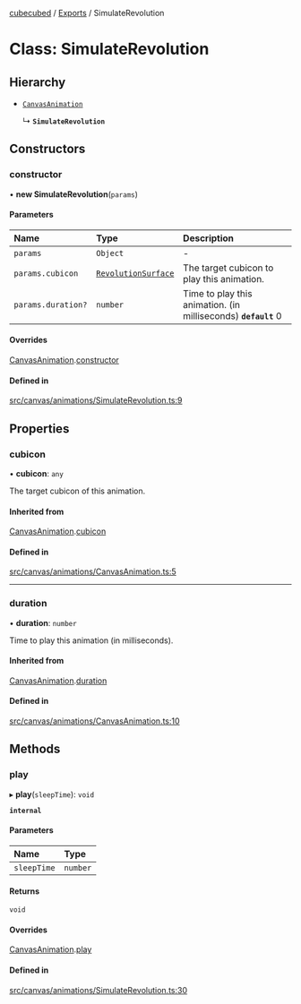 [cubecubed](/reference/README.md) / [Exports](/reference/modules.md) / SimulateRevolution

# Class: SimulateRevolution

## Hierarchy

- [`CanvasAnimation`](/reference/classes/CanvasAnimation.md)

  ↳ **`SimulateRevolution`**

## Constructors

### constructor

• **new SimulateRevolution**(`params`)

#### Parameters

| Name | Type | Description |
| :------ | :------ | :------ |
| `params` | `Object` | - |
| `params.cubicon` | [`RevolutionSurface`](/reference/classes/RevolutionSurface.md) | The target cubicon to play this animation. |
| `params.duration?` | `number` | Time to play this animation. (in milliseconds)  **`default`** 0 |

#### Overrides

[CanvasAnimation](/reference/classes/CanvasAnimation.md).[constructor](/reference/classes/CanvasAnimation.md#constructor)

#### Defined in

[src/canvas/animations/SimulateRevolution.ts:9](https://github.com/imaphatduc/cubecubed/blob/e48fd86/src/canvas/animations/SimulateRevolution.ts#L9)

## Properties

### cubicon

• **cubicon**: `any`

The target cubicon of this animation.

#### Inherited from

[CanvasAnimation](/reference/classes/CanvasAnimation.md).[cubicon](/reference/classes/CanvasAnimation.md#cubicon)

#### Defined in

[src/canvas/animations/CanvasAnimation.ts:5](https://github.com/imaphatduc/cubecubed/blob/e48fd86/src/canvas/animations/CanvasAnimation.ts#L5)

___

### duration

• **duration**: `number`

Time to play this animation (in milliseconds).

#### Inherited from

[CanvasAnimation](/reference/classes/CanvasAnimation.md).[duration](/reference/classes/CanvasAnimation.md#duration)

#### Defined in

[src/canvas/animations/CanvasAnimation.ts:10](https://github.com/imaphatduc/cubecubed/blob/e48fd86/src/canvas/animations/CanvasAnimation.ts#L10)

## Methods

### play

▸ **play**(`sleepTime`): `void`

**`internal`**

#### Parameters

| Name | Type |
| :------ | :------ |
| `sleepTime` | `number` |

#### Returns

`void`

#### Overrides

[CanvasAnimation](/reference/classes/CanvasAnimation.md).[play](/reference/classes/CanvasAnimation.md#play)

#### Defined in

[src/canvas/animations/SimulateRevolution.ts:30](https://github.com/imaphatduc/cubecubed/blob/e48fd86/src/canvas/animations/SimulateRevolution.ts#L30)
